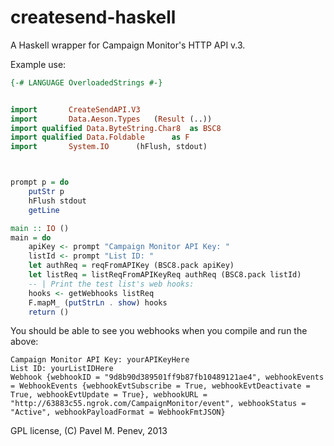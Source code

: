 createsend-haskell
==================

A Haskell wrapper for Campaign Monitor's HTTP API v.3.

Example use:

```haskell
{-# LANGUAGE OverloadedStrings #-}


import 		 CreateSendAPI.V3
import 		 Data.Aeson.Types	(Result (..))
import qualified Data.ByteString.Char8	as BSC8
import qualified Data.Foldable		as F
import 		 System.IO		(hFlush, stdout)



prompt p = do
    putStr p
    hFlush stdout
    getLine

main :: IO ()
main = do
    apiKey <- prompt "Campaign Monitor API Key: "
    listId <- prompt "List ID: "
    let authReq = reqFromAPIKey (BSC8.pack apiKey)
    let listReq = listReqFromAPIKeyReq authReq (BSC8.pack listId)
    -- | Print the test list's web hooks:
    hooks <- getWebhooks listReq
    F.mapM_ (putStrLn . show) hooks
    return ()
```

You should be able to see you webhooks when you compile and run the above:

	Campaign Monitor API Key: yourAPIKeyHere
	List ID: yourListIDHere
	Webhook {webhookID = "9d8b90d389501ff9b87fb10489121ae4", webhookEvents = WebhookEvents {webhookEvtSubscribe = True, webhookEvtDeactivate = True, webhookEvtUpdate = True}, webhookURL = "http://63883c55.ngrok.com/CampaignMonitor/event", webhookStatus = "Active", webhookPayloadFormat = WebhookFmtJSON}

GPL license,
(C) Pavel M. Penev, 2013
